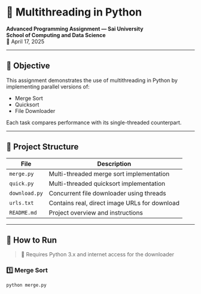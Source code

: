 # 🧵 Multithreading in Python

**Advanced Programming Assignment — Sai University**  
**School of Computing and Data Science**  
📅 April 17, 2025

---

## 📌 Objective

This assignment demonstrates the use of multithreading in Python by implementing parallel versions of:

- Merge Sort
- Quicksort
- File Downloader

Each task compares performance with its single-threaded counterpart.

---

## 📂 Project Structure

| File         | Description                                      |
|--------------|--------------------------------------------------|
| `merge.py`   | Multi-threaded merge sort implementation         |
| `quick.py`   | Multi-threaded quicksort implementation          |
| `download.py`| Concurrent file downloader using threads         |
| `urls.txt`   | Contains real, direct image URLs for download    |
| `README.md`  | Project overview and instructions                |

---

## 🧪 How to Run

> 📌 Requires Python 3.x and internet access for the downloader

### 1️⃣ Merge Sort
```bash
python merge.py

